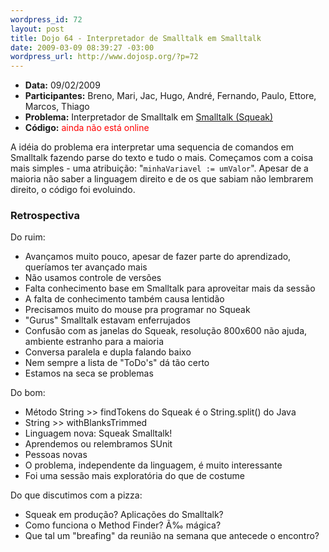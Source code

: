 ```yaml
--- 
wordpress_id: 72
layout: post
title: Dojo 64 - Interpretador de Smalltalk em Smalltalk
date: 2009-03-09 08:39:27 -03:00
wordpress_url: http://www.dojosp.org/?p=72
---
```

<ul>
	<li><strong>Data:</strong> 09/02/2009</li>
	<li><strong>Participantes:</strong> Breno, Mari, Jac, Hugo, André, Fernando, Paulo, Ettore, Marcos, Thiago</li>
	<li><strong>Problema:</strong> Interpretador de Smalltalk em <a href="http://www.squeak.org">Smalltalk (Squeak)</a></li>
	<li><strong>Código:</strong> <span style="color: #ff0000;">ainda não está online</span></li>
</ul>
A idéia do problema era interpretar uma sequencia de comandos em Smalltalk fazendo parse do texto e tudo o mais. Começamos com a coisa mais simples - uma atribuição: "<code>minhaVariavel := umValor</code>". Apesar de a maioria não saber a linguagem direito e de os que sabiam não lembrarem direito, o código foi evoluindo.

<h3>Retrospectiva</h3>

Do ruim:
<ul>
	<li>Avançamos muito pouco, apesar de fazer parte do aprendizado, queríamos ter avançado mais</li>
	<li>Não usamos controle de versões</li>
	<li>Falta conhecimento base em Smalltalk para aproveitar mais da sessão</li>
	<li>A falta de conhecimento também causa lentidão</li>
	<li>Precisamos muito do mouse pra programar no Squeak</li>
	<li>"Gurus" Smalltalk estavam enferrujados</li>
	<li>Confusão com as janelas do Squeak, resolução 800x600 não ajuda, ambiente estranho para a maioria</li>
	<li>Conversa paralela e dupla falando baixo</li>
	<li>Nem sempre a lista de "ToDo's" dá tão certo</li>
	<li>Estamos na seca se problemas</li>
</ul>
Do bom:
<ul>
	<li>Método String &gt;&gt; findTokens do Squeak é o String.split() do Java</li>
	<li>String &gt;&gt; withBlanksTrimmed</li>
	<li>Linguagem nova: Squeak Smalltalk!</li>
	<li>Aprendemos ou relembramos SUnit</li>
	<li>Pessoas novas</li>
	<li>O problema, independente da linguagem, é muito interessante</li>
	<li>Foi uma sessão mais exploratória do que de costume</li>
</ul>
Do que discutimos com a pizza:
<ul>
	<li>Squeak em produção? Aplicações do Smalltalk?</li>
	<li>Como funciona o Method Finder? Ã‰ mágica?</li>
	<li>Que tal um "breafing" da reunião na semana que antecede o encontro?</li>
</ul>
